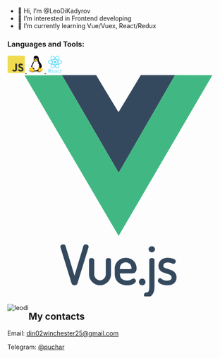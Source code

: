 - 👋 Hi, I’m @LeoDiKadyrov
- 👀 I’m interested in Frontend developing
- 🌱 I’m currently learning Vue/Vuex, React/Redux

<h3 align="left">Languages and Tools:</h3>
<p align="left"> <a href="https://developer.mozilla.org/en-US/docs/Web/JavaScript" target="_blank"> <img src="https://raw.githubusercontent.com/devicons/devicon/master/icons/javascript/javascript-original.svg" alt="javascript" width="40" height="40"/> </a> <a href="https://www.linux.org/" target="_blank"> <img src="https://raw.githubusercontent.com/devicons/devicon/master/icons/linux/linux-original.svg" alt="linux" width="40" height="40"/> </a> <a href="https://reactjs.org/" target="_blank"> <img src="https://raw.githubusercontent.com/devicons/devicon/master/icons/react/react-original-wordmark.svg" alt="react" width="40" height="40"/> </a> <a href="https://vuejs.org/" target="_blank"> <svg viewBox="0 0 128 128">
<path d="M32.191 97.953a1.91 1.91 0 00-1.055.316c-.319.211-.611.575-.611 1.041 0 .062-.036.2.084.44l-.031-.076 6.41 20.797c.115.39.39.688.7.86s.648.235.978.235c.7 0 1.47-.334 1.705-1.088v-.002l6.404-20.875v-.076c0 .106.031.045.031-.183 0-.475-.303-.824-.627-1.043a1.966 1.966 0 00-1.101-.346c-.49 0-1.052.297-1.24.863l-.004.006-5.17 17.254-5.19-17.223c-.077-.308-.284-.565-.525-.709s-.504-.191-.758-.191zm51.055 1.072c-1.02 0-1.88.782-1.88 1.76s.846 1.787 1.88 1.787c1.014 0 1.82-.824 1.82-1.787s-.82-1.76-1.82-1.76zm-15.029 6.658c-3.488 0-6.361 2.792-6.361 6.147v3.438c0 1.879.748 3.49 2.02 4.601 1.27 1.112 3.044 1.727 5.077 1.727 1.502 0 2.727-.337 3.602-.793.438-.229.79-.485 1.049-.764.26-.28.45-.585.45-.967 0-.35-.134-.654-.353-.927-.218-.273-.562-.524-1.006-.524-.32 0-.566.135-.779.266-.213.13-.413.275-.654.414-.482.277-1.12.547-2.248.547-1.256 0-2.302-.358-3.024-.96-.72-.6-1.14-1.435-1.14-2.529v-.636h6.435c.687 0 1.45 0 2.11-.42.66-.422 1.06-1.26 1.06-2.533 0-3.53-2.944-6.086-6.238-6.086zm24.186 0c-1.854 0-3.218.6-4.094 1.502-.876.902-1.254 2.076-1.254 3.172 0 1.398.565 2.4 1.373 3.041.809.643 1.815.966 2.772 1.254.957.289 1.873.545 2.488.924.615.38.945.789.945 1.654 0 .465-.14.835-.517 1.137-.378.303-1.05.541-2.143.541-1.293 0-2.016-.319-2.543-.644-.263-.163-.475-.332-.693-.483s-.466-.314-.813-.314c-.417 0-.725.257-.912.523a1.546 1.546 0 00-.295.897c0 .405.198.761.477 1.07.28.309.657.584 1.121.824.927.48 2.204.815 3.72.815 1.647 0 3.001-.402 3.96-1.182.958-.78 1.48-1.939 1.48-3.275 0-1.51-.549-2.595-1.357-3.313-.809-.717-1.83-1.087-2.801-1.385-.971-.297-1.906-.529-2.531-.855-.626-.326-.92-.627-.92-1.32 0-.375.15-.847.531-1.22.381-.371 1.003-.673 2.037-.673.826 0 1.44.19 1.932.39.246.101.46.206.662.294.203.087.39.173.658.173.485 0 .818-.32 1.016-.617.198-.297.312-.59.312-.926 0-.42-.261-.718-.55-.94s-.653-.402-1.073-.556c-.84-.308-1.912-.507-2.988-.507zm-43.857.186c-.811 0-1.512.509-1.512 1.266v8.193c0 3.324 2.826 6.268 6.33 6.268 3.446 0 6.33-2.91 6.33-6.268v-8.223c0-.378-.208-.707-.482-.916-.274-.208-.622-.32-1-.32s-.728.11-1.008.315c-.28.204-.504.53-.504.921v8.223c0 1.742-1.518 3.428-3.336 3.428-1.847 0-3.335-1.716-3.335-3.428v-8.193c0-.393-.215-.695-.48-.91s-.615-.356-1.003-.356zm34.701 0c-.38 0-.73.098-1.01.309-.28.21-.47.558-.47.927v15.096c0 1.133-.08 2.083-.329 2.659-.248.575-.542.83-1.38.83-.741 0-1.36.647-1.36 1.422 0 .321.104.675.367.95s.672.438 1.145.438c1.594 0 2.814-.707 3.54-1.855.728-1.149 1.01-2.685 1.01-4.444v-15.096c0-.393-.224-.735-.51-.937a1.723 1.723 0 00-1.003-.299zm-15.061 2.473c1.991 0 3.336 1.667 3.336 3.365 0 .185-.02.306-.04.361-.018.055-.016.048-.044.067-.055.036-.363.115-.951.115H64.85v-.666c0-1.777 1.485-3.242 3.336-3.242zm9.512 9.37c-1.088 0-1.912.9-1.912 1.942 0 1 .812 1.912 1.912 1.912 1.042 0 1.88-.884 1.88-1.912 0-1.067-.852-1.941-1.88-1.941z" fill="#35495e" style="block-progression:tb;isolation:auto;mix-blend-mode:normal;solid-color:#000;text-decoration-color:#000;text-decoration-line:none;text-decoration-style:solid;text-indent:0;text-transform:none;white-space:normal"></path><path fill="none" d="M9.106 0l42.76.136 12.151 20.988L76.396.136 118.893 0 64.142 94.469zm108.912.546L97.124.564 64.123 57.218 31.14.564 9.914.547 64.13 93.086zM96.448.54l-19.51.143-12.91 21.14L51.319.683 31.769.54 64.13 55.841zM31.403.394L51.133.4l12.896 21.407L76.88.403 96.592.398 64.128 56.71"></path><path fill="#35495e" d="M31.404.394L51.133.4l12.896 21.407L76.88.403 96.592.398 64.128 56.71z"></path><path fill="#41b883" d="M9.887.544l21.5-.146 32.722 56.315L96.575.401l21.537.023-54.007 92.684z"></path>
</svg> </a> </p>

<p><img align="left" src="https://github-readme-stats.vercel.app/api/top-langs?username=leodikadyrov&show_icons=true&locale=en&layout=compact" alt="leodi" /></p>

## My contacts 

Email: <din02winchester25@gmail.com>

Telegram: [@puchar](https://t.me/puchar)

<!---
LeoDiKadyrov/LeoDiKadyrov is a ✨ special ✨ repository because its `README.md` (this file) appears on your GitHub profile.
You can click the Preview link to take a look at your changes.
--->
